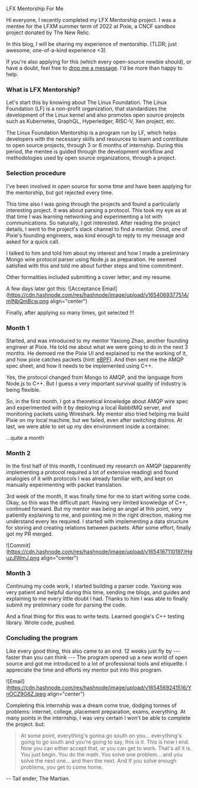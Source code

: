 LFX Mentorship For Me

Hi everyone, I recently completed my LFX Mentorship project. I was a mentee for the LFXM summer term of 2022 at Pixie, a CNCF sandbox project donated by The New Relic. 

In this blog, I will be sharing my experience of mentorship. 
(TLDR; just awesome, one-of-a-kind experience <3)

If you're also applying for this (which every open-source newbie should), or have a doubt, feel free to [drop me a message](https://linktr.ee/deprov447). I'd be more than happy to help.

### What is LFX Mentorship?

Let's start this by knowing about The Linux Foundation. The Linux Foundation (LF) is a non-profit organization, that standardizes the development of the Linux kernel and also promotes open source projects such as Kubernetes, GraphQL, Hyperledger, RISC-V, Xen project, etc.

The Linux Foundation Mentorship is a program run by LF, which helps developers with the necessary skills and resources to learn and contribute to open source projects, through 3 or 6 months of internship. During this period, the mentee is guided through the development workflow and methodologies used by open source organizations, through a project.

### Selection procedure

I've been involved in open source for some time and have been applying for the mentorship, but got rejected every time. 

This time also I was going through the projects and found a particularly interesting project. It was about parsing a protocol. This took my eye as at that time I was learning networking and experimenting a lot with communications. So naturally, I got interested. After reading the project details, I went to the project's slack channel to find a mentor. Omid, one of Pixie's founding engineers, was kind enough to reply to my message and asked for a quick call. 

I talked to him and told him about my interest and how I made a preliminary Mongo wire protocol parser using Node.js as preparation. He seemed satisfied with this and told me about further steps and time commitment.

Other formalities included submitting a cover letter, and my resume. 

A few days later got this:
![Acceptance Email](https://cdn.hashnode.com/res/hashnode/image/upload/v1654069377514/mINbQmBcw.png align="center")

Finally, after applying so many times, got selected !!!

### Month 1

Started, and was introduced to my mentor Yaxiong Zhao, another founding engineer at Pixie. He told me about what we were going to do in the next 3 months. He demoed me the Pixie UI and explained to me the working of it, and how pixie catches packets (hint: [eBPF](https://docs.px.dev/about-pixie/pixie-ebpf/#title)). And then sent me the AMQP spec sheet, and how it needs to be implemented using C++. 

Yes, the protocol changed from Mongo to AMQP, and the language from Node.js to C++. But I guess a very important survival quality of industry is being flexible.

So, in the first month, I got a theoretical knowledge about AMQP wire spec and experimented with it by deploying a local RabbitMQ server, and monitoring packets using Wireshark. My mentor also tried helping me build Pixie on my local machine, but we failed, even after switching distros. At last, we were able to set up my dev environment inside a container.

...quite a month

### Month 2

In the first half of this month, I continued my research on AMQP (apparently implementing a protocol required a lot of extensive reading) and found analogies of it with protocols I was already familiar with, and kept on manually experimenting with packet translation.

3rd week of the month, It was finally time for me to start writing some code. Okay, so this was the difficult part. Having very limited knowledge of C++, continued forward. But my mentor was being an angel at this point, very patiently explaining to me, and pointing me in the right direction, making me understand every lex required. I started with implementing a data structure for storing and creating relations between packets. After some effort, finally got my PR merged.


![Commit](https://cdn.hashnode.com/res/hashnode/image/upload/v1654167110197/HguzJlWmJ.png align="center")

### Month 3

Continuing my code work, I started building a parser code. Yaxiong was very patient and helpful during this time, sending me blogs, and guides and explaining to me every little doubt I had. Thanks to him I was able to finally submit my preliminary code for parsing the code. 

And a final thing for this was to write tests. Learned google's C++ testing library. Wrote code, pushed.

### Concluding the program

Like every good thing, this also came to an end. 12 weeks just fly by --- faster than you can think --- The program opened up a new world of open source and got me introduced to a lot of professional tools and etiquette. I appreciate the time and efforts my mentor put into this program.

 
![Email](https://cdn.hashnode.com/res/hashnode/image/upload/v1654569241516/YnOCZ9G6Z.jpeg align="center")

Completing this internship was a dream come true, dodging tonnes of problems: internet, college, placement preparation, exams, everything. At many points in the internship, I was very certain I won't be able to complete the project. but:

> At some point, everything's gonna go south on you... everything's going to go south and you're going to say, this is it. This is how I end. Now you can either accept that, or you can get to work. That's all it is. You just begin. You do the math. You solve one problem... and you solve the next one... and then the next. And If you solve enough problems, you get to come home.

-- Tail ender, The Martian.
